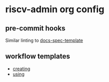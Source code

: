 # riscv-admin org config

## pre-commit hooks

Similar linting to [docs-spec-template](https://github.com/riscv/docs-spec-template/blob/main/README.adoc#enabling-pre-commit-checks-locally)

## workflow templates

- [creating](https://docs.github.com/en/actions/using-workflows/creating-starter-workflows-for-your-organization)
- [using](https://docs.github.com/en/actions/learn-github-actions/using-starter-workflows)
